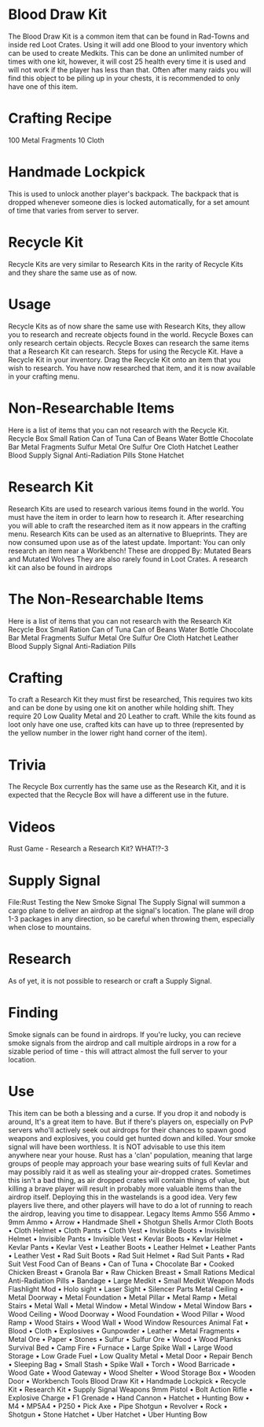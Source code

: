 # Blood Draw Kit

The Blood Draw Kit is a common item that can be found in Rad-Towns and inside red Loot Crates. Using it will add one Blood to your inventory which can be used to create Medkits. This can be done an unlimited number of times with one kit, however, it will cost 25 health every time it is used and will not work if the player has less than that.
Often after many raids you will find this object to be piling up in your chests, it is recommended to only have one of this item.
# Crafting Recipe

100 Metal Fragments
10 Cloth
# Handmade Lockpick

This is used to unlock another player's backpack. The backpack that is dropped whenever someone dies is locked automatically, for a set amount of time that varies from server to server.
# Recycle Kit

Recycle Kits are very similar to Research Kits in the rarity of Recycle Kits and they share the same use as of now.
# Usage

Recycle Kits as of now share the same use with Research Kits, they allow you to research and recreate objects found in the world. Recycle Boxes can only research certain objects. Recycle Boxes can research the same items that a Research Kit can research.
Steps for using the Recycle Kit.
Have a Recycle Kit in your inventory.
Drag the Recycle Kit onto an item that you wish to research.
You have now researched that item, and it is now available in your crafting menu.
# Non-Researchable Items

Here is a list of items that you can not research with the Recycle Kit.
Recycle Box
Small Ration
Can of Tuna
Can of Beans
Water Bottle
Chocolate Bar
Metal Fragments
Sulfur
Metal Ore
Sulfur Ore
Cloth
Hatchet
Leather
Blood
Supply Signal
Anti-Radiation Pills
Stone Hatchet
# Research Kit

Research Kits are used to research various items found in the world. You must have the item in order to learn how to research it. After researching you will able to craft the researched item as it now appears in the crafting menu. Research Kits can be used as an alternative to Blueprints. They are now consumed upon use as of the latest update.
Important: You can only research an item near a Workbench!
These are dropped By: Mutated Bears and Mutated Wolves
They are also rarely found in Loot Crates.
A research kit can also be found in airdrops
# The Non-Researchable Items

Here is a list of items that you can not research with the Research Kit
Recycle Box
Small Ration
Can of Tuna
Can of Beans
Water Bottle
Chocolate Bar
Metal Fragments
Sulfur
Metal Ore
Sulfur Ore
Cloth
Hatchet
Leather
Blood
Supply Signal
Anti-Radiation Pills
# Crafting

To craft a Research Kit they must first be researched, This requires two kits and can be done by using one kit on another while holding shift.
They require 20 Low Quality Metal and 20 Leather to craft.
While the kits found as loot only have one use, crafted kits can have up to three (represented by the yellow number in the lower right hand corner of the item).
# Trivia

The Recycle Box currently has the same use as the Research Kit, and it is expected that the Recycle Box will have a different use in the future.
# Videos

Rust Game - Research a Research Kit? WHAT!?-3
# Supply Signal

 File:Rust Testing the New Smoke Signal 
The Supply Signal will summon a cargo plane to deliver an airdrop at the signal's location. The plane will drop 1-3 packages in any direction, so be careful when throwing them, especially when close to mountains.
# Research

As of yet, it is not possible to research or craft a Supply Signal.
# Finding

Smoke signals can be found in airdrops. If you're lucky, you can recieve smoke signals from the airdrop and call multiple airdrops in a row for a sizable period of time - this will attract almost the full server to your location.
# Use

This item can be both a blessing and a curse. If you drop it and nobody is around, It's a great item to have. But if there's players on, especially on PvP servers who'll actively seek out airdrops for their chances to spawn good weapons and explosives, you could get hunted down and killed. Your smoke signal will have been worthless.
It is NOT advisable to use this item anywhere near your house. Rust has a 'clan' population, meaning that large groups of people may approach your base wearing suits of full Kevlar and may possibly raid it as well as stealing your air-dropped crates. Sometimes this isn't a bad thing, as air dropped crates will contain things of value, but killing a brave player will result in probably more valuable items than the airdrop itself.
Deploying this in the wastelands is a good idea. Very few players live there, and other players will have to do a lot of running to reach the airdrop, leaving you time to disappear.
Legacy Items
Ammo
556 Ammo • 9mm Ammo • Arrow • Handmade Shell • Shotgun Shells
Armor
Cloth Boots • Cloth Helmet • Cloth Pants • Cloth Vest • Invisible Boots • Invisible Helmet • Invisible Pants • Invisible Vest • Kevlar Boots • Kevlar Helmet • Kevlar Pants • Kevlar Vest • Leather Boots • Leather Helmet • Leather Pants • Leather Vest • Rad Suit Boots • Rad Suit Helmet • Rad Suit Pants • Rad Suit Vest
Food
Can of Beans • Can of Tuna • Chocolate Bar • Cooked Chicken Breast • Granola Bar • Raw Chicken Breast • Small Rations
Medical
Anti-Radiation Pills • Bandage • Large Medkit • Small Medkit
Weapon Mods
Flashlight Mod • Holo sight • Laser Sight • Silencer
Parts
Metal Ceiling • Metal Doorway • Metal Foundation • Metal Pillar • Metal Ramp • Metal Stairs • Metal Wall • Metal Window • Metal Window • Metal Window Bars • Wood Ceiling • Wood Doorway • Wood Foundation • Wood Pillar • Wood Ramp • Wood Stairs • Wood Wall • Wood Window
Resources
Animal Fat • Blood • Cloth • Explosives • Gunpowder • Leather • Metal Fragments • Metal Ore • Paper • Stones • Sulfur • Sulfur Ore • Wood • Wood Planks
Survival
Bed • Camp Fire • Furnace • Large Spike Wall • Large Wood Storage • Low Grade Fuel • Low Quality Metal • Metal Door • Repair Bench • Sleeping Bag • Small Stash • Spike Wall • Torch • Wood Barricade • Wood Gate • Wood Gateway • Wood Shelter • Wood Storage Box • Wooden Door • Workbench
Tools
Blood Draw Kit • Handmade Lockpick • Recycle Kit • Research Kit • Supply Signal
Weapons
9mm Pistol • Bolt Action Rifle • Explosive Charge • F1 Grenade • Hand Cannon • Hatchet • Hunting Bow • M4 • MP5A4 • P250 • Pick Axe • Pipe Shotgun • Revolver • Rock • Shotgun • Stone Hatchet • Uber Hatchet • Uber Hunting Bow
